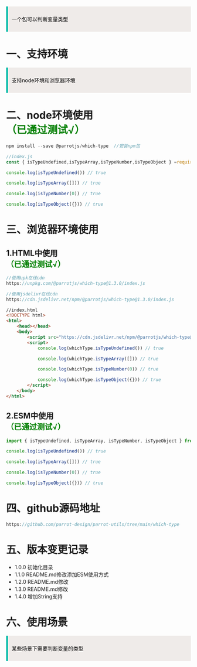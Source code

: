 <blockquote style='padding: 10px; font-size: 1em; margin: 1em 0px; color: rgb(0, 0, 0); border-left: 5px solid rgba(0,189,170,1); background: rgb(239, 235, 233);line-height:1.5;'>
 
一个包可以判断变量类型 
    
</blockquote>

# 一、支持环境

<blockquote style='padding: 10px; font-size: 1em; margin: 1em 0px; color: rgb(0, 0, 0); border-left: 5px solid rgba(0,189,170,1); background: rgb(239, 235, 233);line-height:1.5;'>
 
支持node环境和浏览器环境
    
</blockquote>

# 二、node环境使用 <div style="color:green">（已通过测试√）</div>

```js
npm install --save @parrotjs/which-type  //安装npm包
```

```js
//index.js
const { isTypeUndefined,isTypeArray,isTypeNumber,isTypeObject } =require('@parrotjs/which-type');

console.log(isTypeUndefined()) // true

console.log(isTypeArray([])) // true

console.log(isTypeNumber(0)) // true

console.log(isTypeObject({})) // true

```

# 三、浏览器环境使用

## 1.HTML中使用 <div style="color:green">（已通过测试√）</div>

```js
//使用upk在线cdn
https://unpkg.com/@parrotjs/which-type@1.3.0/index.js
```


```js
//使用jsdelivr在线cdn
https://cdn.jsdelivr.net/npm/@parrotjs/which-type@1.3.0/index.js
```


```html
//index.html
<!DOCTYPE html>
<html>
    <head></head>
    <body>
        <script src="https://cdn.jsdelivr.net/npm/@parrotjs/which-type@1.3.0/index.js" ></script>
        <script>
            console.log(whichType.isTypeUndefined()) // true

            console.log(whichType.isTypeArray([])) // true

            console.log(whichType.isTypeNumber(0)) // true

            console.log(whichType.isTypeObject({})) // true
        </script>
    </body>
</html>
``` 

## 2.ESM中使用 <div style="color:green">（已通过测试√）</div>

```js
import { isTypeUndefined, isTypeArray, isTypeNumber, isTypeObject } from '@parrotjs/which-type';

console.log(isTypeUndefined()) // true

console.log(isTypeArray([])) // true

console.log(isTypeNumber(0)) // true

console.log(isTypeObject({})) // true
```

# 四、github源码地址

```js
https://github.com/parrot-design/parrot-utils/tree/main/which-type
```
# 五、版本变更记录

+ 1.0.0 初始化目录 
+ 1.1.0 README.md修改添加ESM使用方式 
+ 1.2.0 README.md修改 
+ 1.3.0 README.md修改 
+ 1.4.0 增加String支持 

# 六、使用场景

<blockquote style='padding: 10px; font-size: 1em; margin: 1em 0px; color: rgb(0, 0, 0); border-left: 5px solid rgba(0,189,170,1); background: rgb(239, 235, 233);line-height:1.5;'>

某些场景下需要判断变量的类型
    
</blockquote>